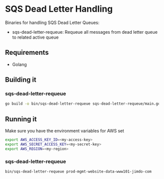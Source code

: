 # SQS Dead Letter Handling

Binaries for handling SQS Dead Letter Queues:

* sqs-dead-letter-requeue: Requeue all messages from dead letter queue to related active queue

## Requirements

* Golang

## Building it

### sqs-dead-letter-requeue
```sh
go build -o bin/sqs-dead-letter-requeue sqs-dead-letter-requeue/main.go
```

## Running it

Make sure you have the environment variables for AWS set

```sh
export AWS_ACCESS_KEY_ID=<my-access-key>
export AWS_SECRET_ACCESS_KEY=<my-secret-key>
export AWS_REGION=<my-region>
```

### sqs-dead-letter-requeue
```sh
bin/sqs-dead-letter-requeue prod-mgmt-website-data-www101-jimdo-com
```
